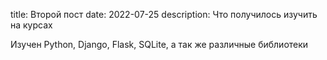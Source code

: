 title: Второй пост 
date: 2022-07-25 
description: Что получилось изучить на курсах

Изучен Python, Django, Flask, SQLite, а так же различные библиотеки